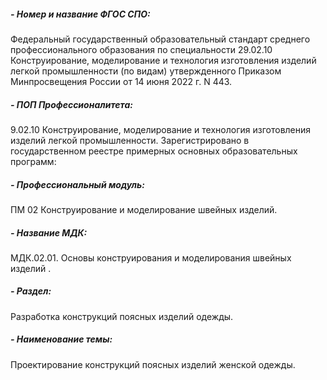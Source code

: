##### - Номер и название ФГОС СПО:
Федеральный государственный образовательный стандарт среднего профессионального образования по специальности 29.02.10 Конструирование, моделирование и технология изготовления изделий легкой промышленности (по видам) утвержденного Приказом Минпросвещения России от 14 июня 2022 г. N 443.
##### - ПОП Профессионалитета:
9.02.10 Конструирование, моделирование и технология изготовления изделий легкой промышленности.
Зарегистрировано в государственном реестре примерных основных образовательных программ: 
##### - Профессиональный модуль:
ПМ 02 Конструирование и моделирование швейных изделий.
##### - Название МДК:
МДК.02.01. Основы конструирования и моделирования швейных изделий .
##### - Раздел:
Разработка конструкций поясных изделий одежды.
##### - Наименование темы:
Проектирование конструкций поясных изделий женской одежды.
